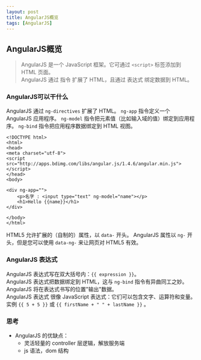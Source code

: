 ```yaml
---
layout: post
title: AngularJS概览
tags: [AngularJS]
---
```

## AngularJS概览

> AngularJS 是一个 JavaScript 框架。它可通过 `<script>` 标签添加到 HTML 页面。    
> AngularJS 通过 指令 扩展了 HTML，且通过 表达式 绑定数据到 HTML。    

### AngularJS可以干什么

AngularJS 通过 `ng-directives` 扩展了 HTML。
`ng-app` 指令定义一个 AngularJS 应用程序。
`ng-model` 指令把元素值（比如输入域的值）绑定到应用程序。
`ng-bind` 指令把应用程序数据绑定到 HTML 视图。    
    
	<!DOCTYPE html>
	<html>
	<head>
	<meta charset="utf-8">
	<script src="http://apps.bdimg.com/libs/angular.js/1.4.6/angular.min.js"></script>
	</head>
	<body>

	<div ng-app="">
	 	<p>名字 : <input type="text" ng-model="name"></p>
	 	<h1>Hello {{name}}</h1>
	</div>

	</body>
	</html>
    
HTML5 允许扩展的（自制的）属性，以 `data-` 开头。
AngularJS 属性以 `ng-` 开头，但是您可以使用 `data-ng-` 来让网页对 HTML5 有效。    

### AngularJS 表达式    

AngularJS 表达式写在双大括号内：`{{ expression }}`。    
AngularJS 表达式把数据绑定到 HTML，这与 `ng-bind` 指令有异曲同工之妙。    
AngularJS 将在表达式书写的位置"输出"数据。    
AngularJS 表达式 很像 JavaScript 表达式：它们可以包含文字、运算符和变量。    
实例 `{{ 5 + 5 }}` 或 `{{ firstName + " " + lastName }}` 。     

### 思考    
* AngularJS 的优缺点：
	+ 灵活轻量的 controller 层逻辑，解放服务端
	+ js 语法，dom 结构

